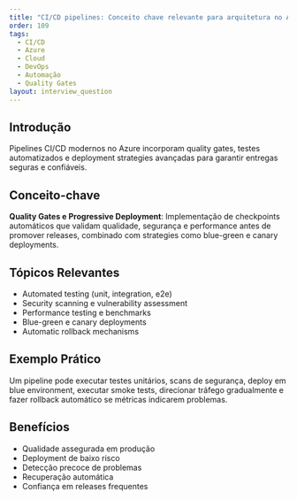 ```yaml
---
title: "CI/CD pipelines: Conceito chave relevante para arquitetura no Azure"
order: 109
tags:
  - CI/CD
  - Azure
  - Cloud
  - DevOps
  - Automação
  - Quality Gates
layout: interview_question
---
```


## Introdução

Pipelines CI/CD modernos no Azure incorporam quality gates, testes automatizados e deployment strategies avançadas para garantir entregas seguras e confiáveis.

## Conceito-chave

**Quality Gates e Progressive Deployment**: Implementação de checkpoints automáticos que validam qualidade, segurança e performance antes de promover releases, combinado com strategies como blue-green e canary deployments.

## Tópicos Relevantes

- Automated testing (unit, integration, e2e)
- Security scanning e vulnerability assessment
- Performance testing e benchmarks
- Blue-green e canary deployments
- Automatic rollback mechanisms

## Exemplo Prático

Um pipeline pode executar testes unitários, scans de segurança, deploy em blue environment, executar smoke tests, direcionar tráfego gradualmente e fazer rollback automático se métricas indicarem problemas.

## Benefícios

- Qualidade assegurada em produção
- Deployment de baixo risco
- Detecção precoce de problemas
- Recuperação automática
- Confiança em releases frequentes
